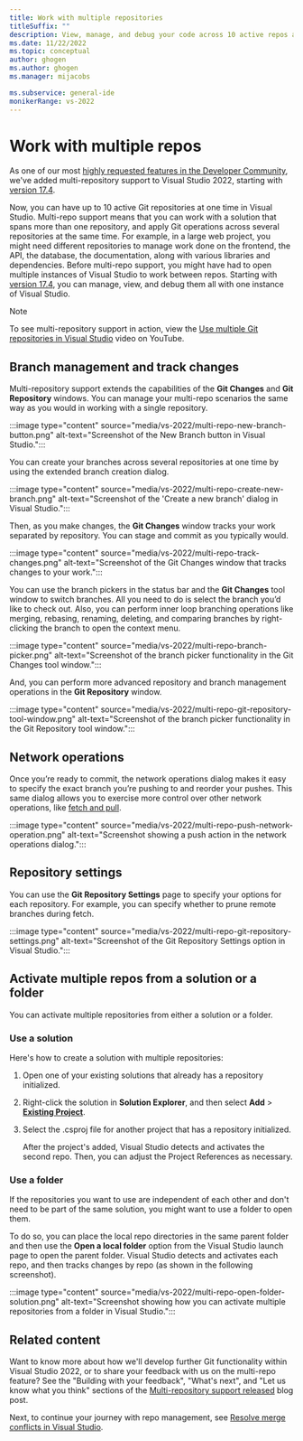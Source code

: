 ```yaml
---
title: Work with multiple repositories
titleSuffix: ""
description: View, manage, and debug your code across 10 active repos at the same time by using the Git tooling within Visual Studio.
ms.date: 11/22/2022
ms.topic: conceptual
author: ghogen
ms.author: ghogen
ms.manager: mijacobs

ms.subservice: general-ide
monikerRange: vs-2022
---
```

# Work with multiple repos

As one of our most [highly requested features in the Developer Community](https://developercommunity.visualstudio.com/t/allow-multiple-git-repositories-to-be-active-at-on/351156), we've added multi-repository support to Visual Studio 2022, starting with [version 17.4](/visualstudio/releases/2022/release-notes-v17.4).

Now, you can have up to 10 active Git repositories at one time in Visual Studio. Multi-repo support means that you can work with a solution that spans more than one repository, and apply Git operations across several repositories at the same time. For example, in a large web project, you might need different repositories to manage work done on the frontend, the API, the database, the documentation, along with various libraries and dependencies. Before multi-repo support, you might have had to open multiple instances of Visual Studio to work between repos. Starting with [version 17.4](/visualstudio/releases/2022/release-notes-v17.4), you can manage, view, and debug them all with one instance of Visual Studio.

> [!NOTE]
> To see multi-repository support in action, view the [Use multiple Git repositories in Visual Studio](https://www.youtube.com/watch?v=ctnlQzX2YwI&t=34s) video on YouTube.

## Branch management and track changes

Multi-repository support extends the capabilities of the **Git Changes** and **Git Repository** windows. You can manage your multi-repo scenarios the same way as you would in working with a single repository.

:::image type="content" source="media/vs-2022/multi-repo-new-branch-button.png" alt-text="Screenshot of the New Branch button in Visual Studio.":::

You can create your branches across several repositories at one time by using the extended branch creation dialog.

:::image type="content" source="media/vs-2022/multi-repo-create-new-branch.png" alt-text="Screenshot of the 'Create a new branch' dialog in Visual Studio.":::

Then, as you make changes, the **Git Changes** window tracks your work separated by repository. You can stage and commit as you typically would.

:::image type="content" source="media/vs-2022/multi-repo-track-changes.png" alt-text="Screenshot of the Git Changes window that tracks changes to your work.":::

You can use the branch pickers in the status bar and the **Git Changes** tool window to switch branches. All you need to do is select the branch you’d like to check out. Also, you can perform inner loop branching operations like merging, rebasing, renaming, deleting, and comparing branches by right-clicking the branch to open the context menu.

:::image type="content" source="media/vs-2022/multi-repo-branch-picker.png" alt-text="Screenshot of the branch picker functionality in the Git Changes tool window.":::

And, you can perform more advanced repository and branch management operations in the **Git Repository** window.

:::image type="content" source="media/vs-2022/multi-repo-git-repository-tool-window.png" alt-text="Screenshot of the branch picker functionality in the Git Repository tool window.":::

## Network operations

Once you’re ready to commit, the network operations dialog makes it easy to specify the exact branch you’re pushing to and reorder your pushes. This same dialog allows you to exercise more control over other network operations, like [fetch and pull](git-fetch-pull-sync.md).

:::image type="content" source="media/vs-2022/multi-repo-push-network-operation.png" alt-text="Screenshot showing a push action in the network operations dialog.":::

## Repository settings

You can use the **Git Repository Settings** page to specify your options for each repository. For example, you can specify whether to prune remote branches during fetch.

:::image type="content" source="media/vs-2022/multi-repo-git-repository-settings.png" alt-text="Screenshot of the Git Repository Settings option in Visual Studio.":::

## Activate multiple repos from a solution or a folder

You can activate multiple repositories from either a solution or a folder.

### Use a solution

Here's how to create a solution with multiple repositories:

1. Open one of your existing solutions that already has a repository initialized.

1. Right-click the solution in **Solution Explorer**, and then select **Add** > **[Existing Project](../ide/use-solution-explorer.md#the-add-menu)**.

1. Select the .csproj file for another project that has a repository initialized.

   After the project's added, Visual Studio detects and activates the second repo. Then, you can adjust the Project References as necessary.

### Use a folder

If the repositories you want to use are independent of each other and don't need to be part of the same solution, you might want to use a folder to open them.

To do so, you can place the local repo directories in the same parent folder and then use the **Open a local folder** option from the Visual Studio launch page to open the parent folder. Visual Studio detects and activates each repo, and then tracks changes by repo (as shown in the following screenshot).

:::image type="content" source="media/vs-2022/multi-repo-open-folder-solution.png" alt-text="Screenshot showing how you can activate multiple repositories from a folder in Visual Studio.":::

## Related content

Want to know more about how we'll develop further Git functionality within Visual Studio 2022, or to share your feedback with us on the multi-repo feature? See the "Building with your feedback", "What's next", and "Let us know what you think" sections of the [Multi-repository support released](https://devblogs.microsoft.com/visualstudio/multi-repository-support-released/) blog post.

Next, to continue your journey with repo management, see [Resolve merge conflicts in Visual Studio](git-resolve-conflicts.md).